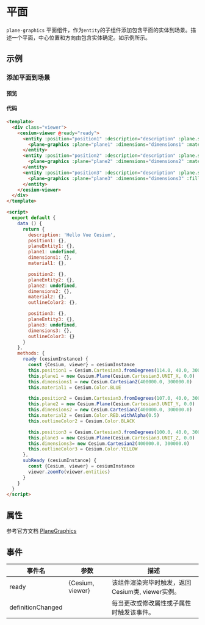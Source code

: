 # 平面

`plane-graphics` 平面组件，作为`entity`的子组件添加包含平面的实体到场景。描述一个平面，中心位置和方向由包含实体确定。如示例所示。

## 示例

### 添加平面到场景

#### 预览

<doc-preview>
  <template>
    <div class="viewer">
      <cesium-viewer @ready="ready">
        <entity :position="position1" :description="description" :plane.sync="planeEntity1">
          <plane-graphics :plane="plane1" :dimensions="dimensions1" :material="material1"></plane-graphics>
        </entity>
        <entity :position="position2" :description="description" :plane.sync="planeEntity2">
          <plane-graphics :plane="plane2" :dimensions="dimensions2" :material="material2" :outline="true" :outlineColor="outlineColor2"></plane-graphics>
        </entity>
        <entity :position="position3" :description="description" :plane.sync="planeEntity3">
          <plane-graphics :plane="plane3" :dimensions="dimensions3" :fill="false" :outline="true" :outlineColor="outlineColor3" @ready="subReady"></plane-graphics>
        </entity>
      </cesium-viewer>
    </div>
  </template>

  <script>
    export default {
      data () {
        return {
          description: 'Hello Vue Cesium',
          position1: {},
          planeEntity1: {},
          plane1: undefined,
          dimensions1: {},
          material1: {},

          position2: {},
          planeEntity2: {},
          plane2: undefined,
          dimensions2: {},
          material2: {},
          outlineColor2: {},

          position3: {},
          planeEntity3: {},
          plane3: undefined,
          dimensions3: {},
          outlineColor3: {}
        }
      },
      methods: {
        ready (cesiumInstance) {
          const {Cesium, viewer} = cesiumInstance
          this.position1 = Cesium.Cartesian3.fromDegrees(114.0, 40.0, 300000.0)
          this.plane1 = new Cesium.Plane(Cesium.Cartesian3.UNIT_X, 0.0)
          this.dimensions1 = new Cesium.Cartesian2(400000.0, 300000.0)
          this.material1 = Cesium.Color.BLUE

          this.position2 = Cesium.Cartesian3.fromDegrees(107.0, 40.0, 300000.0)
          this.plane2 = new Cesium.Plane(Cesium.Cartesian3.UNIT_Y, 0.0)
          this.dimensions2 = new Cesium.Cartesian2(400000.0, 300000.0)
          this.material2 = Cesium.Color.RED.withAlpha(0.5)
          this.outlineColor2 = Cesium.Color.BLACK

          this.position3 = Cesium.Cartesian3.fromDegrees(100.0, 40.0, 300000.0)
          this.plane3 = new Cesium.Plane(Cesium.Cartesian3.UNIT_Z, 0.0)
          this.dimensions3= new Cesium.Cartesian2(400000.0, 300000.0)
          this.outlineColor3 = Cesium.Color.YELLOW
        },
        subReady (cesiumInstance) {
          const {Cesium, viewer} = cesiumInstance
          viewer.zoomTo(viewer.entities)
        }
      }
    }
  </script>
</doc-preview>

#### 代码

```html
<template>
  <div class="viewer">
    <cesium-viewer @ready="ready">
      <entity :position="position1" :description="description" :plane.sync="planeEntity1">
        <plane-graphics :plane="plane1" :dimensions="dimensions1" :material="material1"></plane-graphics>
      </entity>
      <entity :position="position2" :description="description" :plane.sync="planeEntity2">
        <plane-graphics :plane="plane2" :dimensions="dimensions2" :material="material2" :outline="true" :outlineColor="outlineColor2"></plane-graphics>
      </entity>
      <entity :position="position3" :description="description" :plane.sync="planeEntity3">
        <plane-graphics :plane="plane3" :dimensions="dimensions3" :fill="false" :outline="true" :outlineColor="outlineColor3" @ready="subReady"></plane-graphics>
      </entity>
    </cesium-viewer>
  </div>
</template>

<script>
  export default {
    data () {
      return {
        description: 'Hello Vue Cesium',
        position1: {},
        planeEntity1: {},
        plane1: undefined,
        dimensions1: {},
        material1: {},

        position2: {},
        planeEntity2: {},
        plane2: undefined,
        dimensions2: {},
        material2: {},
        outlineColor2: {},

        position3: {},
        planeEntity3: {},
        plane3: undefined,
        dimensions3: {},
        outlineColor3: {}
      }
    },
    methods: {
      ready (cesiumInstance) {
        const {Cesium, viewer} = cesiumInstance
        this.position1 = Cesium.Cartesian3.fromDegrees(114.0, 40.0, 300000.0)
        this.plane1 = new Cesium.Plane(Cesium.Cartesian3.UNIT_X, 0.0)
        this.dimensions1 = new Cesium.Cartesian2(400000.0, 300000.0)
        this.material1 = Cesium.Color.BLUE

        this.position2 = Cesium.Cartesian3.fromDegrees(107.0, 40.0, 300000.0)
        this.plane2 = new Cesium.Plane(Cesium.Cartesian3.UNIT_Y, 0.0)
        this.dimensions2 = new Cesium.Cartesian2(400000.0, 300000.0)
        this.material2 = Cesium.Color.RED.withAlpha(0.5)
        this.outlineColor2 = Cesium.Color.BLACK

        this.position3 = Cesium.Cartesian3.fromDegrees(100.0, 40.0, 300000.0)
        this.plane3 = new Cesium.Plane(Cesium.Cartesian3.UNIT_Z, 0.0)
        this.dimensions3= new Cesium.Cartesian2(400000.0, 300000.0)
        this.outlineColor3 = Cesium.Color.YELLOW
      },
      subReady (cesiumInstance) {
        const {Cesium, viewer} = cesiumInstance
        viewer.zoomTo(viewer.entities)
      }
    }
  }
</script>
```

## 属性

参考官方文档 [PlaneGraphics](https://cesiumjs.org/Cesium/Build/Documentation/PlaneGraphics.html)
<!-- |属性名|类型|默认值|描述|
|------|-----|-----|----|
|positions|Property||`optional` 指定表示线条的Cartesian3位置数组。|
|followSurface|Property|true|`optional` 指定线段是弧线还是直线连接。|
|clampToGround|Property|false|`optional` 指定线是否贴地。|
|width|Property|1.0|`optional` 指定线的宽度（像素）。|
|show|Property|true|`optional` 指定线是否可显示。|
|material|MaterialProperty|Color.WHITE|`optional` 指定用于绘制线的材质。|
|depthFailMaterial|MaterialProperty||`optional` 指定用于绘制低于地形的线的材质。|
|granularity|Property|Cesium.Math.RADIANS_PER_DEGREE|`optional`指定每个纬度和经度之间的角距离，当followSurface为true时有效。|
|shadows|Property|ShadowMode.DISABLED|`optional` 指定这些是否投射或接收来自每个光源的阴影。|
|distanceDisplayCondition|Property||`optional` 指定相机到线的距离。|
|zIndex|Property|0|`optional` 指定用于排序地面几何的zIndex。 仅当`clampToGround`为真且支持地形上的折线时才有效。|
--- -->

## 事件

|事件名|参数|描述|
|------|----|----|
|ready|{Cesium, viewer}|该组件渲染完毕时触发，返回Cesium类, viewer实例。|
|definitionChanged||每当更改或修改属性或子属性时触发该事件。|
